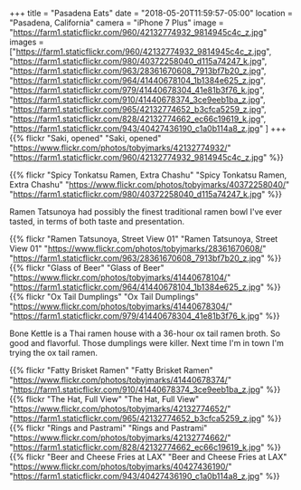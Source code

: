 +++
title = "Pasadena Eats"
date = "2018-05-20T11:59:57-05:00"
location = "Pasadena, California"
camera = "iPhone 7 Plus"
image = "https://farm1.staticflickr.com/960/42132774932_9814945c4c_z.jpg"
images = ["https://farm1.staticflickr.com/960/42132774932_9814945c4c_z.jpg",
"https://farm1.staticflickr.com/980/40372258040_d115a74247_k.jpg",
"https://farm1.staticflickr.com/963/28361670608_7913bf7b20_z.jpg",
"https://farm1.staticflickr.com/964/41440678104_1b1384e625_z.jpg",
"https://farm1.staticflickr.com/979/41440678304_41e81b3f76_k.jpg",
"https://farm1.staticflickr.com/910/41440678374_3ce9eeb1ba_z.jpg",
"https://farm1.staticflickr.com/965/42132774652_b3cfca5259_z.jpg",
"https://farm1.staticflickr.com/828/42132774662_ec66c19619_k.jpg",
"https://farm1.staticflickr.com/943/40427436190_c1a0b114a8_z.jpg"
]
+++
{{% flickr "Saki, opened"
           "Saki, opened"
           "https://www.flickr.com/photos/tobyjmarks/42132774932/"
           "https://farm1.staticflickr.com/960/42132774932_9814945c4c_z.jpg" %}}
<!--more-->

{{% flickr "Spicy Tonkatsu Ramen, Extra Chashu"
           "Spicy Tonkatsu Ramen, Extra Chashu"
           "https://www.flickr.com/photos/tobyjmarks/40372258040/"
           "https://farm1.staticflickr.com/980/40372258040_d115a74247_k.jpg" %}}
           
Ramen Tatsunoya had possibly the finest traditional ramen bowl I've ever tasted, in terms of both taste and presentation.
           
{{% flickr "Ramen Tatsunoya, Street View 01"
           "Ramen Tatsunoya, Street View 01"
           "https://www.flickr.com/photos/tobyjmarks/28361670608/"
           "https://farm1.staticflickr.com/963/28361670608_7913bf7b20_z.jpg" %}}
{{% flickr "Glass of Beer"
           "Glass of Beer"
           "https://www.flickr.com/photos/tobyjmarks/41440678104/"
           "https://farm1.staticflickr.com/964/41440678104_1b1384e625_z.jpg" %}}
{{% flickr "Ox Tail Dumplings"
           "Ox Tail Dumplings"
           "https://www.flickr.com/photos/tobyjmarks/41440678304/"
           "https://farm1.staticflickr.com/979/41440678304_41e81b3f76_k.jpg" %}}
           
Bone Kettle is a Thai ramen house with a 36-hour ox tail ramen broth. So good and flavorful. Those dumplings were killer. Next time I'm in town I'm trying the ox tail ramen.

{{% flickr "Fatty Brisket Ramen"
           "Fatty Brisket Ramen"
           "https://www.flickr.com/photos/tobyjmarks/41440678374/"
           "https://farm1.staticflickr.com/910/41440678374_3ce9eeb1ba_z.jpg" %}}
{{% flickr "The Hat, Full View"
           "The Hat, Full View"
           "https://www.flickr.com/photos/tobyjmarks/42132774652/"
           "https://farm1.staticflickr.com/965/42132774652_b3cfca5259_z.jpg" %}}
{{% flickr "Rings and Pastrami"
           "Rings and Pastrami"
           "https://www.flickr.com/photos/tobyjmarks/42132774662/"
           "https://farm1.staticflickr.com/828/42132774662_ec66c19619_k.jpg" %}}
{{% flickr "Beer and Cheese Fries at LAX"
           "Beer and Cheese Fries at LAX"
           "https://www.flickr.com/photos/tobyjmarks/40427436190/"
           "https://farm1.staticflickr.com/943/40427436190_c1a0b114a8_z.jpg" %}}
